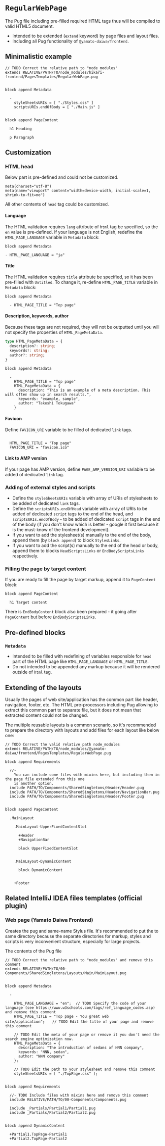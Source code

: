 # `RegularWebPage`

The Pug file including pre-filled required HTML tags thus will be compiled to valid HTML5 document. 

* Intended to be extended (`extend` keyword) by page files and layout files.
* Including all Pug functionality of `@yamato-daiwa/frontend`.


## Minimalistic example

```pug
// TODO Correct the relative path to "node_modules" 
extends RELATIVE/PATH/TO/node_modules/hikari-frontend/PagesTemplates/RegularWebPage.pug


block append Metadata

  -
    styleSheetsURIs = [ "./Styles.css" ]
    scriptsURIs.endOfBody = [ "./Main.js" ]


block append PageContent

  h1 Heading
  
  p Paragraph
```

## Customization
### HTML head

Below part is pre-defined and could not be customized.

```pug
meta(charset="utf-8")
meta(name="viewport" content="width=device-width, initial-scale=1, shrink-to-fit=no")
```

All other contents of `head` tag could be customized.


#### Language

The HTML validation requires `lang` attribute of `html` tag be specified, so the `en` value is pre-defined.
If your language is not English, redefine the `HTML_PAGE_LANGUAGE` variable in `Metadata` block:

```pug
block append Metadata

- HTML_PAGE_LANGUAGE = "ja"
```

#### Title

The HTML validation requires `title` attribute be specified, so it has been pre-filled with `Untitled`.
To change it, re-define `HTML_PAGE_TITLE` variable in `Metadata` block:

```pug
block append Metadata

  - HTML_PAGE_TITLE = "Top page"
```

#### Description, keywords, author

Because these tags are not required, they will not be outputted until you will not specify the properties
of `HTML_PageMetaData`.

```typescript
type HTML_PageMetaData = {
  description?: string;
  keywords?: string;
  author?: string;
}
```

```pug
block append Metadata

  - 
    HTML_PAGE_TITLE = "Top page"
    HTML_PageMetaData = {
      description: "This is an example of a meta description. This will often show up in search results.",
      keywords: "example, sample",
      author: "Takeshi Tokugawa"
    }
```

#### Favicon

Define `FAVICON_URI` variable to be filled of dedicated `link` tags.

```
  
  HTML_PAGE_TITLE = "Top page"
  FAVICON_URI = "favicon.ico"
```

#### Link to AMP version

If your page has AMP version, define `PAGE_AMP_VERSION_URI` variable to be added of dedicated `link` tag.


### Adding of external styles and scripts

* Define the `styleSheetsURIs` variable with array of URIs of stylesheets to be added of dedicated `link` tags.
* Define the `scriptsURIs.endOfHead` variable with array of URIs to be added of dedicated `script` tags to the end of
  the head, and `scriptsURIs.endOfBody` - to be added of dedicated `script` tags in the end of the body 
  (if you don't know which is better - google it first because it is the must-know of the frontend development).
* If you want to add the stylesheet(s) manually to the end of the body, append them (by `block append`) to block `StylesLinks`.
* If you want to add the script(s) manually to the end of the head or body, append them to blocks `HeadScriptsLinks`
  or `EndBodyScriptsLinks` respectively.

  
### Filling the page by target content

If you are ready to fill the page by target markup, append it to `PageContent` block:

```pug
block append PageContent

  h1 Target content
```

There is `EndBodyContent` block also been prepared - it going after `PageContent` but before `EndBodyScriptsLinks`.


## Pre-defined blocks
### `Metadata`

* Intended to be filled with redefining of variables responsible for `head` part of the HTML page like `HTML_PAGE_LANGUAGE`
or `HTML_PAGE_TITLE`.
* Do not intended to be appended any markup because it will be rendered outside of `html` tag.

###


## Extending of the layouts

Usually the pages of web site/application has the common part like header, navigation, footer, etc.
The HTML pre-processors including Pug allowing to extract this common part to separate file, but it does not mean that
extracted content could not be changed.

The multiple reusable layouts is a common scenario, so it's recommended to prepare the directory with layouts and
add files for each layout like below one:


```pug
// TODO Correct the valid relative path node_modules 
extends RELATIVE/PATH/TO/node_modules/@yamato-daiwa/frontend/PagesTemplates/RegularWebPage.pug

block append Requirements
  
  //- 
    You can include some files with mixins here, but including them in the page file extended from this one 
    is another option.
  include PATH/TO/Components/SharedSingletons/Header/Header.pug
  include PATH/TO/Components/SharedSingletons/Header/NavigationBar.pug
  include PATH/TO/Components/SharedSingletons/Header/Footer.pug
  

block append PageContent

  .MainLayout

    .MainLayout-UpperFixedContentSlot

      +Header
      +NavigationBar
      
      block UpperFixedContentSlot

        
    .MainLayout-DynamicContent

      block DynamicContent
        
        
    +Footer
```


## Related IntelliJ IDEA files templates (official plugin)
### Web page (Yamato Daiwa Frontend)

Creates the pug and same-name Stylus file. It's recommended to put the to same directory because the separate directories
for markup, styles and scripts is very inconvenient structure, especially for large projects.

The contents of the Pug file 

```jade
// TODO Correct the relative path to "node_modules" and remove this comment
extends RELATIVE/PATH/TO/00-Components/SharedSingletons/Layouts/Main/MainLayout.pug


block append Metadata

  -

    HTML_PAGE_LANGUAGE = "en";  // TODO Specify the code of your language (see https://www.w3schools.com/tags/ref_language_codes.asp) and remove this comment 
    HTML_PAGE_TITLE = "Top page - You great web site/application";　　// TODO Edit the title of your page and remove this comment

    // TODO Edit the meta of your page or remove it you don't need the search engine optimization now.
    HTML_PageMetaData = {
      description: "The introduction of sedans of NNN company",
      keywords: "NNN, sedan",
      author: "NNN company"
    };

    // TODO Edit the path to your stylesheet and remove this comment
    styleSheetsURIs = [ "./TopPage.css" ];


block append Requirements

  //- TODO Include files with mixins here and remove this comment
  include RELATIVE/PATH/TO/00-Components/Components.pug

  include _Partials/Partial1/Partial1.pug
  include _Partials/Partial2/Partial2.pug


block append DynamicContent

  +Partial1.TopPage-Partial1
  +Partial2.TopPage-Partial2
```
